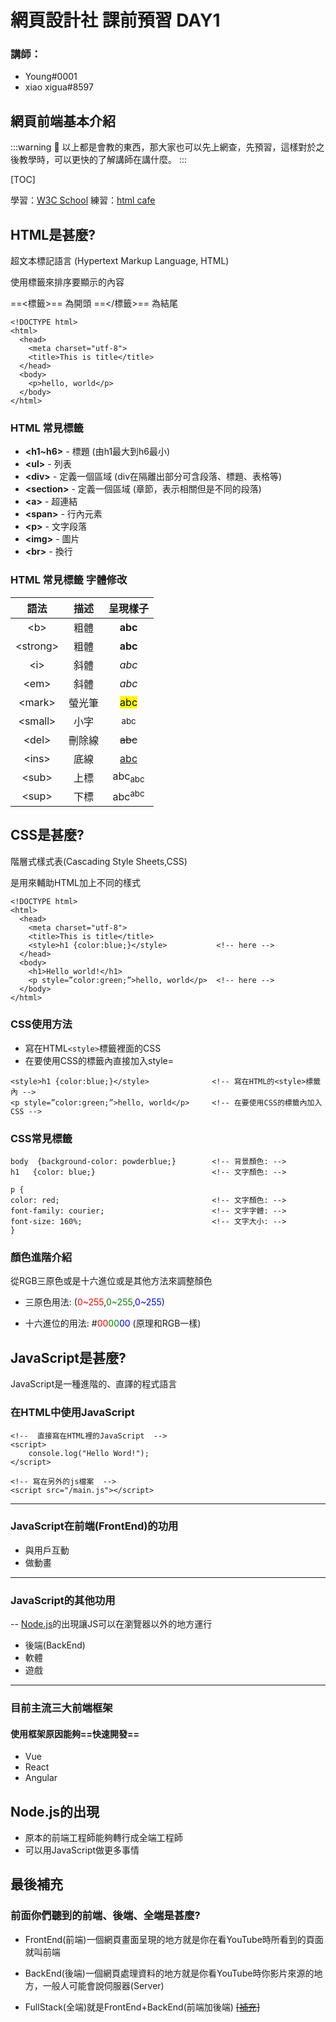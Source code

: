 # 網頁設計社 課前預習 DAY1

### 講師：
- Young#0001 
- xiao xigua#8597

## 網頁前端基本介紹
:::warning
:loudspeaker: 以上都是會教的東西，那大家也可以先上網查，先預習，這樣對於之後教學時，可以更快的了解講師在講什麼。
:::

[TOC]

學習：[W3C School](https://www.w3schools.com/html/)
練習：[html cafe](https://html.cafe/)

## HTML是甚麼?
超文本標記語言 (Hypertext Markup Language, HTML)

使用標籤來排序要顯示的內容

==<標籤>== 為開頭
==</標籤>== 為結尾

```htmlmixed=
<!DOCTYPE html> 
<html>
  <head>
    <meta charset="utf-8">
    <title>This is title</title>
  </head>
  <body>
    <p>hello, world</p>
  </body>
</html>
```

### HTML 常見標籤
- **\<h1~h6>** - 標題 (由h1最大到h6最小)
- **\<ul>** - 列表
- **\<div>** - 定義一個區域 (div在隔離出部分可含段落、標題、表格等)
- **\<section>** - 定義一個區域 (章節，表示相關但是不同的段落)
- **\<a>** - 超連結
- **\<span>** - 行內元素
- **\<p>** - 文字段落
- **\<img>** - 圖片
- **\<br>** - 換行
### HTML 常見標籤 字體修改

| 語法 |  描述  | 呈現樣子 |
|:---:|:-----:|:-----:|
|\<b>| 粗體 | <b>abc<b> |
|\<strong>| 粗體 | <strong>abc<strong> |
|\<i>| 斜體 | <i>abc<i> |
|\<em>| 斜體 | <em>abc<em> |
|\<mark>| 螢光筆 | <mark>abc<mark> |
|\<small>| 小字 | <small>abc<small> |
|\<del>| 刪除線 | <del>abc<del> |
|\<ins>| 底線 | <ins>abc<ins> |
|\<sub>| 上標 | abc<sub>abc<sub> |
|\<sup>| 下標 | abc<sup>abc<sup> |

## CSS是甚麼?
階層式樣式表(Cascading Style Sheets,CSS)

是用來輔助HTML加上不同的樣式

```htmlmixed=
<!DOCTYPE html> 
<html>
  <head>
    <meta charset="utf-8">
    <title>This is title</title>
    <style>h1 {color:blue;}</style>           <!-- here -->
  </head>
  <body>
    <h1>Hello world!</h1>
    <p style=”color:green;”>hello, world</p>  <!-- here -->
  </body>
</html>
```

### CSS使用方法

- 寫在HTML```<style>```標籤裡面的CSS
- 在要使用CSS的標籤內直接加入style=

```htmlmixed=
<style>h1 {color:blue;}</style>              <!-- 寫在HTML的<style>標籤內 -->
<p style=”color:green;”>hello, world</p>     <!-- 在要使用CSS的標籤內加入CSS -->
```

### CSS常見標籤


```css=
body  {background-color: powderblue;}        <!-- 背景顏色: -->
h1   {color: blue;}                          <!-- 文字顏色: -->

p {
color: red;                                  <!-- 文字顏色: -->
font-family: courier;                        <!-- 文字字體: -->
font-size: 160%;                             <!-- 文字大小: -->
}
```

### 顏色進階介紹

從RGB三原色或是十六進位或是其他方法來調整顏色

- 三原色用法:  (<span style=color:red>0~255</span>,<span style=color:green>0~255</span>,<span style=color:blue>0~255</span>)  

- 十六進位的用法:  #<span style=color:red>00</span><span style=color:green>00</span><span style=color:blue>00</span> (原理和RGB一樣)

## JavaScript是甚麼?

 JavaScript是一種進階的、直譯的程式語言
 


### 在HTML中使用JavaScript

```htmlembedded=
<!--  直接寫在HTML裡的JavaScript  -->
<script>
    console.log("Hello Word!");
</script>

<!-- 寫在另外的js檔案  -->
<script src="/main.js"></script>
```
---


### JavaScript在前端(FrontEnd)的功用
- 與用戶互動
- 做動畫
---


### JavaScript的其他功用
-- [Node.js](https://www.google.com.tw/url?sa=t&rct=j&q=&esrc=s&source=web&cd=&cad=rja&uact=8&ved=2ahUKEwjJqY2o3tXvAhUlw4sBHftMB34QFjABegQIAhAE&url=https%3A%2F%2Fnodejs.org%2F&usg=AOvVaw1tY2p-vJFWJmxWlq4sTxCn)的出現讓JS可以在瀏覽器以外的地方運行
- 後端(BackEnd)
- 軟體
- 遊戲


---
### 目前主流三大前端框架
#### 使用框架原因能夠==快速開發==
- Vue
- React
- Angular

## Node.js的出現

- 原本的前端工程師能夠轉行成全端工程師
- 可以用JavaScript做更多事情


## 最後補充


### 前面你們聽到的前端、後端、全端是甚麼?
- FrontEnd(前端)一個網頁畫面呈現的地方就是你在看YouTube時所看到的頁面就叫前端

- BackEnd(後端)一個網頁處理資料的地方就是你看YouTube時你影片來源的地方，一般人可能會說伺服器(Server)

- FullStack(全端)就是FrontEnd+BackEnd(前端加後端)
 ~~[[補充]](https://zh.wikipedia.org/zh-tw/%E5%89%8D%E7%AB%AF%E5%92%8C%E5%90%8E%E7%AB%AF)~~
